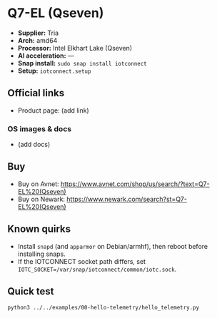 # Q7-EL (Qseven)

- **Supplier:** Tria
- **Arch:** amd64
- **Processor:** Intel Elkhart Lake (Qseven)
- **AI acceleration:** —
- **Snap install:** `sudo snap install iotconnect`
- **Setup:** `iotconnect.setup`

## Official links
- Product page: (add link)

### OS images & docs
- (add docs)

## Buy
- Buy on Avnet: https://www.avnet.com/shop/us/search/?text=Q7-EL%20(Qseven)
- Buy on Newark: https://www.newark.com/search?st=Q7-EL%20(Qseven)

## Known quirks
- Install `snapd` (and `apparmor` on Debian/armhf), then reboot before installing snaps.
- If the IOTCONNECT socket path differs, set `IOTC_SOCKET=/var/snap/iotconnect/common/iotc.sock`.

## Quick test
```bash
python3 ../../examples/00-hello-telemetry/hello_telemetry.py
```

